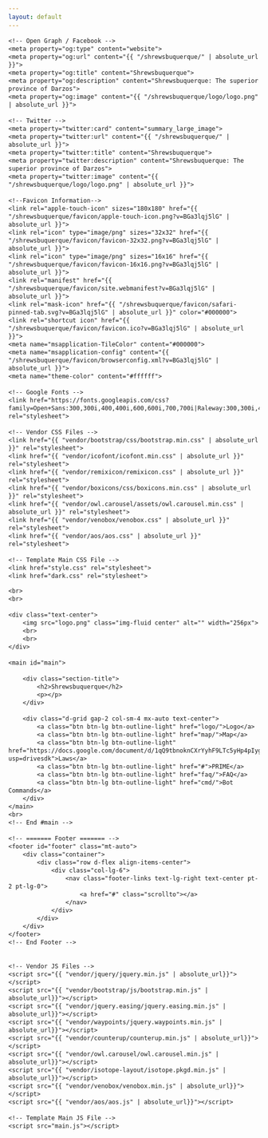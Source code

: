 ```yaml
---
layout: default
---
```


<html lang="en">

<head>
    <meta charset="utf-8">
    <meta name="viewport" content="width=device-width, initial-scale=1">
    <!-- Primary Meta Tags -->
    <title>Shrewsbuquerque</title>
    <meta name="title" content="Shrewsbuquerque">
    <meta name="description" content="Shrewsbuquerque: The superior province of Darzos">

    <!-- Open Graph / Facebook -->
    <meta property="og:type" content="website">
    <meta property="og:url" content="{{ "/shrewsbuquerque/" | absolute_url }}">
    <meta property="og:title" content="Shrewsbuquerque">
    <meta property="og:description" content="Shrewsbuquerque: The superior province of Darzos">
    <meta property="og:image" content="{{ "/shrewsbuquerque/logo/logo.png" | absolute_url }}">

    <!-- Twitter -->
    <meta property="twitter:card" content="summary_large_image">
    <meta property="twitter:url" content="{{ "/shrewsbuquerque/" | absolute_url }}">
    <meta property="twitter:title" content="Shrewsbuquerque">
    <meta property="twitter:description" content="Shrewsbuquerque: The superior province of Darzos">
    <meta property="twitter:image" content="{{ "/shrewsbuquerque/logo/logo.png" | absolute_url }}">

    <!--Favicon Information-->
    <link rel="apple-touch-icon" sizes="180x180" href="{{ "/shrewsbuquerque/favicon/apple-touch-icon.png?v=BGa3lqj5lG" | absolute_url }}">
    <link rel="icon" type="image/png" sizes="32x32" href="{{ "/shrewsbuquerque/favicon/favicon-32x32.png?v=BGa3lqj5lG" | absolute_url }}">
    <link rel="icon" type="image/png" sizes="16x16" href="{{ "/shrewsbuquerque/favicon/favicon-16x16.png?v=BGa3lqj5lG" | absolute_url }}">
    <link rel="manifest" href="{{ "/shrewsbuquerque/favicon/site.webmanifest?v=BGa3lqj5lG" | absolute_url }}">
    <link rel="mask-icon" href="{{ "/shrewsbuquerque/favicon/safari-pinned-tab.svg?v=BGa3lqj5lG" | absolute_url }}" color="#000000">
    <link rel="shortcut icon" href="{{ "/shrewsbuquerque/favicon/favicon.ico?v=BGa3lqj5lG" | absolute_url }}">
    <meta name="msapplication-TileColor" content="#000000">
    <meta name="msapplication-config" content="{{ "/shrewsbuquerque/favicon/browserconfig.xml?v=BGa3lqj5lG" | absolute_url }}">
    <meta name="theme-color" content="#ffffff">

    <!-- Google Fonts -->
    <link href="https://fonts.googleapis.com/css?family=Open+Sans:300,300i,400,400i,600,600i,700,700i|Raleway:300,300i,400,400i,500,500i,600,600i,700,700i|Poppins:300,300i,400,400i,500,500i,600,600i,700,700i" rel="stylesheet">

    <!-- Vendor CSS Files -->
    <link href="{{ "vendor/bootstrap/css/bootstrap.min.css" | absolute_url }}" rel="stylesheet">
    <link href="{{ "vendor/icofont/icofont.min.css" | absolute_url }}" rel="stylesheet">
    <link href="{{ "vendor/remixicon/remixicon.css" | absolute_url }}" rel="stylesheet">
    <link href="{{ "vendor/boxicons/css/boxicons.min.css" | absolute_url }}" rel="stylesheet">
    <link href="{{ "vendor/owl.carousel/assets/owl.carousel.min.css" | absolute_url }}" rel="stylesheet">
    <link href="{{ "vendor/venobox/venobox.css" | absolute_url }}" rel="stylesheet">
    <link href="{{ "vendor/aos/aos.css" | absolute_url }}" rel="stylesheet">

    <!-- Template Main CSS File -->
    <link href="style.css" rel="stylesheet">
    <link href="dark.css" rel="stylesheet">
</head>

<body class="dark-mode d-flex flex-column min-vh-100">
    <div id="home"></div>
    <!-- Page Preloder -->
    <div id="preloder">
        <div class="loader"></div>
    </div>

    <br>
    <br>

    <div class="text-center">
        <img src="logo.png" class="img-fluid center" alt="" width="256px">
        <br>
        <br>
    </div>

    <main id="main">

        <div class="section-title">
            <h2>Shrewsbuquerque</h2>
            <p></p>
        </div>

        <div class="d-grid gap-2 col-sm-4 mx-auto text-center">
            <a class="btn btn-lg btn-outline-light" href="logo/">Logo</a>
            <a class="btn btn-lg btn-outline-light" href="map/">Map</a>
            <a class="btn btn-lg btn-outline-light" href="https://docs.google.com/document/d/1qQ9tbnoknCXrYyhF9LTc5yHp4pIygdmXEzpUDAZ0jR4/edit?usp=drivesdk">Laws</a>
            <a class="btn btn-lg btn-outline-light" href="#">PRIME</a>
            <a class="btn btn-lg btn-outline-light" href="faq/">FAQ</a>
            <a class="btn btn-lg btn-outline-light" href="cmd/">Bot Commands</a>
        </div>
    </main>
    <br>
    <!-- End #main -->

    <!-- ======= Footer ======= -->
    <footer id="footer" class="mt-auto">
        <div class="container">
            <div class="row d-flex align-items-center">
                <div class="col-lg-6">
                    <nav class="footer-links text-lg-right text-center pt-2 pt-lg-0">
                        <a href="#" class="scrollto"></a>
                    </nav>
                </div>
            </div>
        </div>
    </footer>
    <!-- End Footer -->


    <!-- Vendor JS Files -->
    <script src="{{ "vendor/jquery/jquery.min.js" | absolute_url}}"></script>
    <script src="{{ "vendor/bootstrap/js/bootstrap.min.js" | absolute_url}}"></script>
    <script src="{{ "vendor/jquery.easing/jquery.easing.min.js" | absolute_url}}"></script>
    <script src="{{ "vendor/waypoints/jquery.waypoints.min.js" | absolute_url}}"></script>
    <script src="{{ "vendor/counterup/counterup.min.js" | absolute_url}}"></script>
    <script src="{{ "vendor/owl.carousel/owl.carousel.min.js" | absolute_url}}"></script>
    <script src="{{ "vendor/isotope-layout/isotope.pkgd.min.js" | absolute_url}}"></script>
    <script src="{{ "vendor/venobox/venobox.min.js" | absolute_url}}"></script>
    <script src="{{ "vendor/aos/aos.js" | absolute_url}}"></script>

    <!-- Template Main JS File -->
    <script src="main.js"></script>
</body>

</html>
